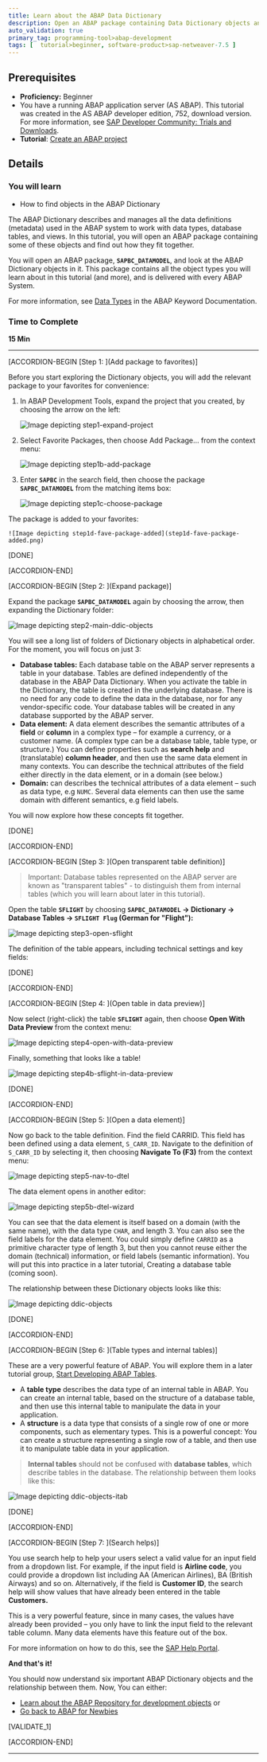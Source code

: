 ```yaml
---
title: Learn about the ABAP Data Dictionary
description: Open an ABAP package containing Data Dictionary objects and find out more about them.
auto_validation: true
primary_tag: programming-tool>abap-development
tags: [  tutorial>beginner, software-product>sap-netweaver-7.5 ]
---
```


## Prerequisites  
 - **Proficiency:** Beginner
 - You have a running ABAP application server (AS ABAP). This tutorial was created in the AS ABAP developer edition, 752, download version. For more information, see [SAP Developer Community: Trials and Downloads](https://www.sap.com/developer/trials-downloads.html).
 - **Tutorial**: [Create an ABAP project](abap-create-project)

## Details
### You will learn
  - How to find objects in the ABAP Dictionary

The ABAP Dictionary describes and manages all the data definitions (metadata) used in the ABAP system to work with data types, database tables, and views. In this tutorial, you will open an ABAP package containing some of these objects and find out how they fit together.

You will open an ABAP package, **`SAPBC_DATAMODEL`**, and look at the ABAP Dictionary objects in it. This package contains all the object types you will learn about in this tutorial (and more), and is delivered with every ABAP System.

For more information, see [Data Types](https://help.sap.com/doc/abapdocu_750_index_htm/7.50/en-US/index.htm?file=abenddic_data_types.htm) in the ABAP Keyword Documentation.

### Time to Complete
**15 Min**

---

[ACCORDION-BEGIN [Step 1: ](Add package to favorites)]

Before you start exploring the Dictionary objects, you will add the relevant package to your favorites for convenience:

1. In ABAP Development Tools, expand the project that you created, by choosing the arrow on the left:

    ![Image depicting step1-expand-project](step1-expand-project.png)

2. Select Favorite Packages, then choose Add Package… from the context menu:

    ![Image depicting step1b-add-package](step1b-add-package.png)

3. Enter **`SAPBC`** in the search field, then choose the package **`SAPBC_DATAMODEL`** from the matching items box:

    ![Image depicting step1c-choose-package](step1c-choose-package.png)

The package is added to your favorites:

    ![Image depicting step1d-fave-package-added](step1d-fave-package-added.png)

[DONE]

[ACCORDION-END]

[ACCORDION-BEGIN [Step 2: ](Expand package)]

Expand the package **`SAPBC_DATAMODEL`** again by choosing the arrow, then expanding the Dictionary folder:

![Image depicting step2-main-ddic-objects](step2-main-ddic-objects.png)


You will see a long list of folders of Dictionary objects in alphabetical order. For the moment, you will focus on just 3:

  - **Database tables:**  Each database table on the ABAP server represents a table in your database. Tables are defined independently of the database in the ABAP Data Dictionary. When you activate the table in the Dictionary, the table is created in the underlying database. There is no need for any code to define the data in the database, nor for any vendor-specific code. Your database tables will be created in any database supported by the ABAP server.
  - **Data element:** A data element describes the semantic attributes of a **field** or **column** in a complex type – for example a currency, or a customer name. (A complex type can be a database table, table type, or structure.) You can define properties such as **search help** and (translatable) **column header**, and then use the same data element in many contexts.
  You can describe the technical attributes of the field either directly in the data element, or in a domain (see below.)
  - **Domain:** can describes the technical attributes of a data element – such as data type, e.g `NUMC`. Several data elements can then use the same domain with different semantics, e.g field labels.

You will now explore how these concepts fit together.

[DONE]

[ACCORDION-END]

[ACCORDION-BEGIN [Step 3: ](Open transparent table definition)]

> Important: Database tables represented on the ABAP server are known as "transparent tables" - to distinguish them from internal tables (which you will learn about later in this tutorial).

Open the table **`SFLIGHT`** by choosing **`SAPBC_DATAMODEL` -> Dictionary -> Database Tables -> `SFLIGHT Flug` (German for "Flight"):**

![Image depicting step3-open-sflight](step3-open-sflight.png)

The definition of the table appears, including technical settings and key fields:

[DONE]

[ACCORDION-END]

[ACCORDION-BEGIN [Step 4: ](Open table in data preview)]

Now select (right-click) the table **`SFLIGHT`** again, then choose **Open With Data Preview** from the context menu:

![Image depicting step4-open-with-data-preview](step4-open-with-data-preview.png)

Finally, something that looks like a table!

![Image depicting step4b-sflight-in-data-preview](step4b-sflight-in-data-preview.png)

[DONE]

[ACCORDION-END]

[ACCORDION-BEGIN [Step 5: ](Open a data element)]

Now go back to the table definition. Find the field CARRID. This field has been defined using a data element, `S_CARR_ID`. Navigate to the definition of `S_CARR_ID` by selecting it, then choosing **Navigate To (F3)** from the context menu:

![Image depicting step5-nav-to-dtel](step5-nav-to-dtel.png)

The data element opens in another editor:

![Image depicting step5b-dtel-wizard](step5b-dtel-wizard.png)

You can see that the data element is itself based on a domain (with the same name), with the data type `CHAR`, and length 3. You can also see the field labels for the data element. You could simply define `CARRID` as a primitive character type of length 3, but then you cannot reuse either the domain (technical) information, or field labels (semantic information). You will put this into practice in a later tutorial, Creating a database table (coming soon).

The relationship between these Dictionary objects looks like this:

![Image depicting ddic-objects](ddic-objects.png)

[DONE]

[ACCORDION-END]

[ACCORDION-BEGIN [Step 6: ](Table types and internal tables)]

These are a very powerful feature of ABAP. You will explore them in a later tutorial group, [Start Developing ABAP Tables](group.abap-dev-tables).

  - A **table type** describes the data type of an internal table in ABAP. You can create an internal table, based on the structure of a database table, and then use this internal table to manipulate the data in your application.
  - A **structure** is a data type that consists of a single row of one or more components, such as elementary types. This is a powerful concept: You can create a structure representing a single row of a table, and then use it to manipulate table data in your application.

> **Internal tables** should not be confused with **database tables**, which describe tables in the database.
The relationship between them looks like this:

![Image depicting ddic-objects-itab](ddic-objects-itab.png)

[DONE]

[ACCORDION-END]

[ACCORDION-BEGIN [Step 7: ](Search helps)]

You use search help to help your users select a valid value for an input field from a dropdown list. For example, if the input field is **Airline code**, you could provide a dropdown list including AA (American Airlines), BA (British Airways) and so on. Alternatively, if the field is **Customer ID**, the search help will show values that have already been entered in the table **Customers.**

This is a very powerful feature, since in many cases, the values have already been provided – you only have to link the input field to the relevant table column. Many data elements have this feature out of the box.

For more information on how to do this, see the [SAP Help Portal](https://help.sap.com/viewer/ec1c9c8191b74de98feb94001a95dd76/7.52.2/en-US/cf21ee5f446011d189700000e8322d00.html).

**And that's it!**

You should now understand six important ABAP Dictionary objects and the relationship between them.
Now, You can either:

  - [Learn about the ABAP Repository for development objects](abap-dev-learn-repo) or
  - [Go back to ABAP for Newbies](https://community.sap.com/topics/abap/abap-for-newbies)

[VALIDATE_1]

[ACCORDION-END]



---
